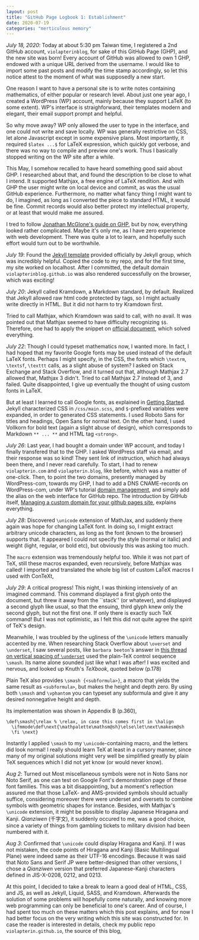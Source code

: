 ```yaml
---
layout: post
title: "GitHub Page Logbook 1: Establishment"
date: 2020-07-19
categories: "merticulous memory"
---
```


*July 18, 2020*:
Today at about 5:30 pm Taiwan time, I registered a 2nd GitHub account, `violapterinblog`, for sake of this GitHub Page (GHP),
and the new site was born!
Every account of GitHub was allowed to own 1 GHP, endowed with a unique URL derived from the username.
I would like to import some past posts and modify the time stamp accordingly,
so let this notice attest to the moment of what was supposedly a new start.

One reason I want to have a personal site is to write notes containing mathematics, of either popular or research level.
About just one year ago, I created a WordPress (WP) account,
mainly because they support LaTeX (to some extent).
WP's interface is straighforward,
their templates modern and elegant,
their email support prompt and helpful.

So why move away?
WP only allowed the user to type in the interface,
and one could not write and save locally.
WP was generally restrictive on CSS,
let alone Javascript except in some expensive plans.
Most importantly, it required `$latex ...$` for LaTeX expression, which quickly got verbose,
and there was no way to compile and preview one's work.
Thus I basically stopped writing on the WP site after a while.

This May, I somehow recalled to have heard something good said about GHP.
I researched about that,
and found the description to be close to what I intend.
It supported Mathjax, a free engine of LaTeX rendition.
And with GHP the user might write on local device and commit,
as was the usual GitHub experience.
Furthermore, no matter what fancy thing I might want to do,
I imagined, as long as I converted the piece to standard HTML,
it would be fine.
Commit records would also better protect my intellectual property,
or at least that would make me assured.

I tred to follow
  [Jonathan McGlone's guide on GHP](http://jmcglone.com/guides/github-pages/),
  but by now, everything looked rather complicated.
Maybe it's only me,
as I have zero experience with web development.
There was quite a lot to learn,
and hopefully such effort would turn out to be worthwhile.

*July 19*:
Found the
  [Jekyll template](https://github.com/jekyll/example)
  provided officially by Jekyll group, which was incredibly helpful.
Copied the code to my repo,
and for the first time, my site worked on localhost.
After I committed,
the default domain `violapterinblog.github.io` was also rendered successfully on the browser, which was exciting!

*July 20*:
Jekyll called Kramdown, a Markdown standard, by default.
Realized that Jekyll allowed raw html code protected by tags,
so I might actually write directly in HTML.
But it did not harm to try Kramdown first.

Tried to call Mathjax, which Kramdown was said to call, with no avail.
It was pointed out that Mathjax seemed to have difficulty recognizing `$$`.
Therefore, one had to apply the snippet on
  [official document](http://docs.mathjax.org/en/latest/upgrading/v2.html#changes-in-the-mathjax-api),
  which solved everything.

*July 22*:
Though I could typeset mathematics now,
I wanted more.
In fact, I had hoped that my favorite Google fonts may be used instead of the default LaTeX fonts.
Perhaps I might specify, in the CSS, the fonts which `\textrm`, `\textsf`, `\texttt` calls, as a slight abuse of system?
I asked on Stack Exchange and Stack Overflow,
and it turned out that, although Mathjax 2.7 allowed that, Mathjax 3 didn't.
Tried to call Mathjax 2.7 instead of 3,
and failed.
Quite disappointed, I give up eventually the thought of using custom fonts in LaTeX.

But at least I learned to call Google fonts, as explained in
  [Getting Started](https://developers.google.com/fonts/docs/getting_started).
Jekyll characterized CSS in `/css/main.scss`,
and `$`-prefixed variables were expanded, in order to generated CSS statements.
I used Roboto Sans for titles and headings, Open Sans for normal text.
On the other hand, I used Vollkorn for bold text (again a slight abuse of design), which corresponds to Markdown `** ... **` and HTML tag `<strong>`.

*July 26*:
Last year, I had bought a domain under WP account,
and today I finally transfered that to the GHP.
I asked WordPress staff via email,
and their response was so kind!
They sent link of instruction, which had always been there,
and I never read carefully.
To start, I had to renew `violapterin.com` and `violapterin.blog`, like before, which was a matter of one-click.
Then, to point the two domains, presently managed by WordPress-com, towards my GHP, I had to add a DNS CNAME-records  on WordPress-com, under WP's tutorial
  [domain management](https://wordpress.com/domains/manage),
and simply add the alias on the web interface for GitHub repo.
The introduction by GitHub itself,
  [Managing a custom domain for your github pages site](https://docs.github.com/en/github/working-with-github-pages/managing-a-custom-domain-for-your-github-pages-site),
  explains everything.

*July 28*:
Discovered `\unicode` extension of MathJax,
and suddenly there again was hope for changing LaTeX font.
In doing so, I might extract arbitrary unicode characters,
as long as the font (known to the browser) supports that.
It appeared I could not specify the style (normal or italic) and weight (light, regular, or bold etc),
but obviously this was asking too much.

The `macro` extension was tremendously helpful too.
While it was not part of TeX,
still these macros expanded, even recursively, before Mathjax was called!
I imported and translated the whole big list of custom LaTeX macros I used with ConTeXt,

*July 29*:
A critical progress!
This night, I was thinking intensively of an imagined command.
This command displayed a first glyph onto the document,
but threw it away from the ``stack'' (or whatever),
and displayed a second glyph like usual,
so that the ensuing, third glyph knew only the second glyph, but not the first one.
If only there is exactly such TeX command!
But I was not optimistic,
as I felt this did not quite agree the spirit of TeX's design.

Meanwhile, I was troubled by the ugliness of the `\unicode` letters manually accented by me.
When researching Stack Overflow about `\overset` and `\underset`, I saw several posts, like `barbara beeton`'s answer in
  [this thread on vertical spacing of `\underset`](https://tex.stackexchange.com/questions/302830/vertical-spacing-of-underset-and-other-tweaks)
  used the plain-TeX control sequence `\smash`.
Its name alone sounded just like what I was after!
I was excited and nervous, and looked up Knuth's *TeXbook*, quoted below (p.178)

  Plain TeX also provides `\smash {<subformula>}`, a macro that yields the same result as `<subformula>`, but makes the height and depth zero.
  By using both `\smash` and `\vphantom` you can typeset any subformula and give it any desired nonnegative height and depth.

Its implementation was shown in Appendix B (p.360),

    \def\smash{\relax % \relax, in case this comes first in \halign
      \ifmmode\def\next{\mathpalette\mathsm@sh}\else\let\next\makesm@sh
      \fi \next}

Instantly I applied `\smash` to my `\unicode`-containing macro, and the letters did look normal!
I really should learn TeX at least in a cursory manner,
since many of my original solutions might very well be simplified greatly by plain TeX sequences which I did not yet know (or would never know).


*Aug 2*:
Turned out Most miscellaneous symbols were not in Noto Sans nor Noto Serif,
as one can test on Google Font's demonstration page of these font families.
This was a bit disappointing,
but a moment's reflection assured me that those LaTeX- and AMS-provided symbols should actually suffice, considering moreover there were underset and oversets to combine symbols with geometric shapes for instance.
Besides, with Mathjax's `\unicode` extension, it might be possible to display Japanese Hiragana and Kanji.
*Qianziwen* (千字文), it suddenly occured to me, was a good choice, since a variety of things from gambling tickets to military division had been numbered with it.

*Aug 3*:
Confirmed that `\unicode` could display Hiragana and Kanji.
If I was not mistaken, the code points of Hiragana and Kanji (Basic Multilingual Plane) were indeed same as their UTF-16 encodings.
Because it was said that Noto Sans and Serif JP were better-designed than other versions,
I chose a *Qianziwen* version that preferred Japanese-Kanji characters defined in JIS-X-0208, 0212, and 0213.

At this point, I decided to take a break to learn a good deal of HTML, CSS, and JS, as well as Jekyll, Liquid, SASS, and Kramdown.
Afterwards the solution of some problems will hopefully come naturally,
and knowing more web programming can only be beneficial to one's career.
And of course, I had spent too much on these matters which this post explains,
and for now I had better focus on the very writing which this site was constructed for.
In case the reader is interested in details,
check my public repo `violapterin.github.io`, the source of this blog, 